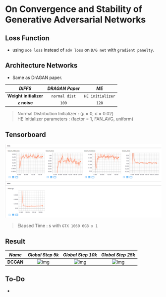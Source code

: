 # On Convergence and Stability of Generative Adversarial Networks

## Loss Function

* using ```sce loss``` instead of ```adv loss``` on ```D/G net``` with ```gradient panelty```.

## Architecture Networks

* Same as DrAGAN paper.

*DIFFS* | *DRAGAN Paper* | *ME*  |
 :---:  |     :---:      | :---: |
 **Weight initializer** | ``normal dist`` | ``HE initializer`` |
 **z noise** | ``100`` | ``128`` |

> Normal Distribution Initializer : (µ = 0, σ = 0.02) <br/>
> HE Initializer parameters       : (factor = 1, FAN_AVG, uniform)

## Tensorboard

![result](./dragan_tb.png)

> Elapsed Time : s with ``GTX 1060 6GB x 1``

## Result

*Name* | *Global Step 5k* | *Global Step 10k* | *Global Step 25k*
:---: | :---: | :---: | :---:
**DCGAN**      | ![img](./gen_img/train_8000.png) | ![img](./gen_img/train_16000.png) | ![img](./gen_img/train_40000.png)

## To-Do
* 